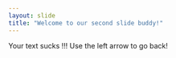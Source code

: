 ```yaml
---
layout: slide
title: "Welcome to our second slide buddy!"
---
```

Your text sucks !!!
Use the left arrow to go back!
